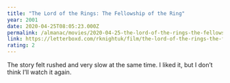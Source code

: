 ```yaml
---
title: "The Lord of the Rings: The Fellowship of the Ring"
year: 2001
date: 2020-04-25T08:05:23.000Z
permalink: /almanac/movies/2020-04-25-the-lord-of-the-rings-the-fellowship-of-the-ring/index.html
link: https://letterboxd.com/rknightuk/film/the-lord-of-the-rings-the-fellowship-of-the-ring/
rating: 2
---
```


The story felt rushed and very slow at the same time. I liked it, but
I don’t think I’ll watch it again.